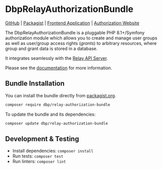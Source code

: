 # DbpRelayAuthorizationBundle

[GitHub](https://github.com/digital-blueprint/relay-authorization-bundle) |
[Packagist](https://packagist.org/packages/dbp/relay-authorization-bundle) |
[Frontend Application](https:/github.com/{{app-path}}) |
[Authorization Website](https://mywebsite.org/site/software/authorization.html)

The DbpRelayAuthorizationBundle is a pluggable PHP 8.1+/Symfony authorization module which allows you to create
and manage user groups as well as user/group access rights (_grants_) to arbitrary resources,
where group and grant data is stored in a database. 

It integrates seamlessly with the [Relay API Server](https://packagist.org/packages/dbp/relay-server-template).

Please see the [documentation](./docs) for more information.

## Bundle Installation

You can install the bundle directly from [packagist.org](https://packagist.org/packages/dbp/relay-authorization-bundle).

```bash
composer require dbp/relay-authorization-bundle
```

To update the bundle and its dependencies:
```bash
composer update dbp/relay-authorization-bundle
```

## Development & Testing

* Install dependencies: `composer install`
* Run tests: `composer test`
* Run linters: `composer lint`
